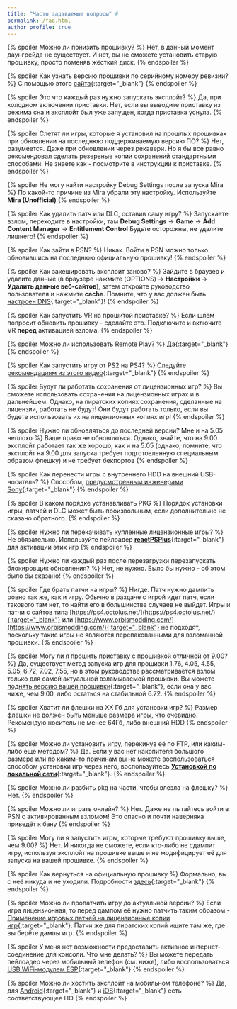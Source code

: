 ```yaml
---
title: "Часто задаваемые вопросы" #
permalink: /faq.html
author_profile: true
---
```


{% spoiler Можно ли понизить прошивку? %}
Нет, в данный момент даунгрейда не существует. И нет, вы не сможете установить старую прошивку, просто поменяв жёсткий диск. 
{% endspoiler %}

{% spoiler Как узнать версию прошивки по серийному номеру ревизии? %}
С помощью этого [сайта](https://defaultdnb.github.io/PS4IDENT/index.html){:target="_blank"}
{% endspoiler %}

{% spoiler Это что каждый раз нужно запускать эксплойт? %}
Да, при холодном включении приставки. Нет, если вы выводите приставку из режима сна и эксплойт был уже запущен, когда приставка уснула.
{% endspoiler %}

{% spoiler Слетят ли игры, которые я установил на прошлых прошивках при обновлении на последнюю поддерживаемую версию ПО? %}
Нет, разумеется. Даже при обновлении через рекавери. Но я бы все равно рекомендовал сделать резервные копии сохранений стандартными способами. Не знаете как - посмотрите в инструкции к приставке. 
{% endspoiler %}

{% spoiler Не могу найти настройку Debug Settings после запуска Mira %}
По какой-то причине из Mira убрали эту настройку. Используйте **Mira (Unofficial)**
{% endspoiler %}

{% spoiler Как удалить патч или DLC, оставив саму игру? %}
Запускаете взлом, переходите в настройки, там **Debug Settings** -> **Game** -> **Add Content Manager** -> **Entitlement Control**
Будьте осторожны, не удалите лишнего!
{% endspoiler %}

{% spoiler Как зайти в PSN? %}
Никак. Войти в PSN можно только обновившись на последнюю официальную прошивку!
{% endspoiler %}

{% spoiler Как закешировать эксплойт заново? %}
Зайдите в браузер и удалите данные (в браузере нажмите (OPTIONS) -> **Настройки** -> **Удалить данные веб-сайтов**), затем откройте руководство пользователя и нажмите **cache**. Помните, что у вас должен быть [настроен DNS](start-hen){:target="_blank"}!
{% endspoiler %}

{% spoiler Как запустить VR на прошитой приставке? %}
Если шлем попросит обновить прошивку - сделайте это. Подключите и включите VR **перед** активацией взлома. 
{% endspoiler %}

{% spoiler Можно ли использовать Remote Play? %}
[Да](remote-play){:target="_blank"} 
{% endspoiler %}

{% spoiler Как запустить игру от PS2 на PS4? %}
Следуйте [рекомендациям из этого видео](https://www.youtube.com/watch?v=3g55-wF0_H0){:target="_blank"}
{% endspoiler %}

{% spoiler Будут ли работать сохранения от лицензионных игр? %}
Вы сможете использовать сохранения на лицензионных играх и в дальнейшем. Однако, на пиратских копиях сохранения, сделанные на лицензии, работать не будут! Они будут работать только, если вы будете использовать их на лицензионных копиях игр! 
{% endspoiler %}

{% spoiler Нужно ли обновляться до последней версии? Мне и на 5.05 неплохо %}
Ваше право не обновляться. Однако, знайте, что на 9.00 эксплойт работает так же хорошо, как и на 5.05 (однако, помните, что эксплойт на 9.00 для запуска требует подготовленную специальным образом флешку) и не требует бекпортов
{% endspoiler %}

{% spoiler Как перенести игры с внутреннего HDD на внешний USB-носитель? %}
Способом, [предусмотренным инженерами Sony](https://blog.ru.playstation.com/2017/03/11/external-hdd-faq/){:target="_blank"}
{% endspoiler %}

{% spoiler В каком порядке устанавливать PKG %}
Порядок установки игры, патчей и DLC может быть произвольным, если дополнительно не сказано обратного. 
{% endspoiler %}

{% spoiler Нужно ли перекачивать купленные лицензионные игры? %}
Не обязательно. Используйте пейлоадер [**reactPSPlus**](https://github.com/Zer0xFF/reactPSPLUS/releases/latest){:target="_blank"} для активации этих игр
{% endspoiler %}

{% spoiler Нужно ли каждый раз после перезагрузки перезапускать блокировщик обновления? %}
Нет, не нужно. Было бы нужно - об этом было бы сказано!
{% endspoiler %}

{% spoiler Где брать патчи на игры? %}
Нигде. Патч нужно дампить ровно так же, как и игру. Обычно в раздаче с игрой идет патч, если такового там нет, то найти его в большинстве случаев не выйдет. Игры и патчи с сайтов типа [https://ps4.octolus.net/](https://ps4.octolus.net/){:target="_blank"} или [https://www.orbismodding.com/](https://www.orbismodding.com/){:target="_blank"} не подходят, поскольку такие игры не являются перепакованными для взломанной прошивки. 
{% endspoiler %}

{% spoiler Могу ли я прошить приставку с прошивкой отличной от 9.00? %}
Да, существует метод запуска игр для прошивки 1.76, 4.05, 4.55, 5.05, 6.72, 7.02, 7.55, но в этом руководстве рассматривается взлом только для самой актуальной взламываемой прошивки. Вы можете [поднять версию вашей прошивки](usb-update-900){:target="_blank"}, если она у вас ниже, чем 9.00, либо остаться на стабильной 6.72.
{% endspoiler %}

{% spoiler Хватит ли флешки на XX Гб для установки игр? %}
Размер флешки не должен быть меньше размера игры, что очевидно. Рекомендую носитель не менее 64Гб, либо внешний HDD
{% endspoiler %}

{% spoiler Можно ли установить игру, перекинув её по FTP, или каким-либо еще методом? %}
Да. Если у вас нет накопителя большого размера или по каким-то причинам вы не можете воспользоваться способом установки игр через него, воспользуйтесь [**Установкой по локальной сети**](games){:target="_blank"}. 
{% endspoiler %}

{% spoiler Можно ли разбить pkg на части, чтобы влезла на флешку? %}
Нет.
{% endspoiler %}

{% spoiler Можно ли играть онлайн? %}
Нет. Даже не пытайтесь войти в PSN с активированным взломом! Это опасно и почти наверняка приведёт к бану
{% endspoiler %}

{% spoiler Могу ли я запустить игры, которые требуют прошивку выше, чем 9.00? %}
Нет. И никогда не сможете, если кто-либо не сдампит игру, используя эксплойт на прошивке выше и не модифицирует её для запуска на вашей прошивке.
{% endspoiler %}

{% spoiler Как вернуться на официальную прошивку %}
Формально, вы с неё никуда и не уходили. Подробности [здесь](uninstall-hen){:target="_blank"}
{% endspoiler %}

{% spoiler Можно ли пропатчить игру до актуальной версии? %}
Если игра лицензионная, то перед дампом её нужно патчить таким образом - [Применение игровых патчей на лицензионные копии игр](game-patches){:target="_blank"}. Патчи же для пиратских копий ищите там же, где вы берёте дампы игр. 
{% endspoiler %}

{% spoiler У меня нет возможности предоставить активное интернет-соединение для консоли. Что мне делать? %}
Вы можете передать пейлоадер через мобильный телефон (см. ниже), либо воспользоваться [USB WiFi-модулем ESP](https://4pda.to/forum/index.php?showtopic=885825&view=findpost&p=73705006){:target="_blank"}
{% endspoiler %}

{% spoiler Можно ли хостить эксплойт на мобильном телефоне? %}
Да, для [Android](https://4pda.to/forum/index.php?showtopic=885825&view=findpost&p=70298081){:target="_blank"} и [iOS](https://www.psxhax.com/threads/how-to-host-ps4hen-for-airdisk-ios-iphone-guide-by-leslie84.4383/){:target="_blank"} есть соответствующее ПО
{% endspoiler %}
